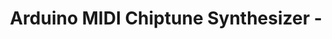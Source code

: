 ---
title: 'Arduino MIDI Chiptune Synthesizer -'
url: https://duino4projects.com/arduino-midi-chiptune-synthesizer/
image: 1667727466000.png
tags: ["physical computing","diy","music"]
description: 'building synthesizers with Arduino and sound synthesis chips'
---